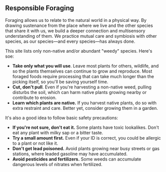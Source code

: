 ## Responsible Foraging

Foraging allows us to relate to the natural world in a physical way. By drawing sustenance from the place where we live and the other species that share it with us, we build a deeper connection and multisensory understanding of them. We practice mutual care and symbiosis with other species, as our species—and every species—has always done.

This site lists only non-native and/or abundant "weedy" species. Here's soe:

- **Take only what you will use**. Leave most plants for others, wildlife, and so the plants themselves can continue to grow and reproduce. Most foraged foods require processing that can take much longer than the picking itself, so you'll be saving yourself time.
- **Cut, don't pull**. Even if you're harvesting a non-native weed, pulling disturbs the soil, which can harm native plants growing nearby or contribute to erosion.
- **Learn which plants are native.** If you harvest native plants, do so with extra restraint and care. Better yet, consider growing them in a garden.

It's also a good idea to follow basic safety precautions:

- **If you're not sure, don't eat it.** Some plants have toxic lookalikes. Don't eat any plant with milky sap or a bitter taste.
- **Try a small amount first.** Even if your ID is correct, you could be allergic to a plant or not like it.
- **Don't get lead poisoned.** Avoid plants growing near busy streets or gas stations, where leaded gasoline may have accumulated.
- **Avoid pesticides and fertilizers.** Some weeds can accumulate dangerous levels of nitrates when fertilized.
